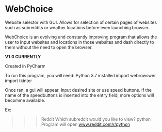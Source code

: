 # WebChoice
Website selector with GUI. Allows for selection of certain pages of websites such as subreddits or weather locations before even launching browser. 

WebChoice is an evolving and constantly improving program that allows the user to input websites and locations in those websites and dash directly to them without the need to open the browser. 

**V1.0 CURRENTLY**

Created in PyCharm

To run this program, you will need:
  Python 3.7 installed
  import webrowswer
  import tkinter
  
Once ran, a gui will appear. Input desired site or use speed buttons. If the name of the speedbuttons is inserted into the entry field, more options will becomme available. 

Ex:
>>> Reddit
Which subreddit would you like to view?
>>> python
Program will open www.reddit.com/r/python
